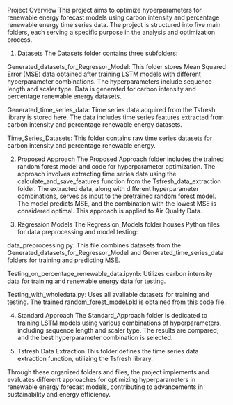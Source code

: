 Project Overview
This project aims to optimize hyperparameters for renewable energy forecast models using carbon intensity and percentage renewable energy time series data. The project is structured into five main folders, each serving a specific purpose in the analysis and optimization process.

1. Datasets
The Datasets folder contains three subfolders:

Generated_datasets_for_Regressor_Model: This folder stores Mean Squared Error (MSE) data obtained after training LSTM models with different hyperparameter combinations. The hyperparameters include sequence length and scaler type. Data is generated for carbon intensity and percentage renewable energy datasets.

Generated_time_series_data: Time series data acquired from the Tsfresh library is stored here. The data includes time series features extracted from carbon intensity and percentage renewable energy datasets.

Time_Series_Datasets: This folder contains raw time series datasets for carbon intensity and percentage renewable energy.

2. Proposed Approach
The Proposed Approach folder includes the trained random forest model and code for hyperparameter optimization. The approach involves extracting time series data using the calculate_and_save_features function from the Tsfresh_data_extraction folder. The extracted data, along with different hyperparameter combinations, serves as input to the pretrained random forest model. The model predicts MSE, and the combination with the lowest MSE is considered optimal. This approach is applied to Air Quality Data.

3. Regression Models
The Regression_Models folder houses Python files for data preprocessing and model testing:

data_preprocessing.py: This file combines datasets from the Generated_datasets_for_Regressor_Model and Generated_time_series_data folders for training and predicting MSE.

Testing_on_percentage_renewable_data.ipynb: Utilizes carbon intensity data for training and renewable energy data for testing.

Testing_with_wholedata.py: Uses all available datasets for training and testing. The trained random_forest_model.pkl is obtained from this code file.

4. Standard Approach
The Standard_Approach folder is dedicated to training LSTM models using various combinations of hyperparameters, including sequence length and scaler type. The results are compared, and the best hyperparameter combination is selected.

5. Tsfresh Data Extraction
This folder defines the time series data extraction function, utilizing the Tsfresh library.

Through these organized folders and files, the project implements and evaluates different approaches for optimizing hyperparameters in renewable energy forecast models, contributing to advancements in sustainability and energy efficiency.
